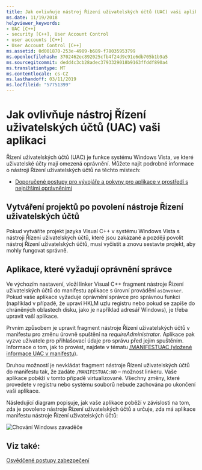 ```yaml
---
title: Jak ovlivňuje nástroj Řízení uživatelských účtů (UAC) vaši aplikaci
ms.date: 11/19/2018
helpviewer_keywords:
- UAC [C++]
- security [C++], User Account Control
- user accounts [C++]
- User Account Control [C++]
ms.assetid: 0d001870-253e-4989-b689-f78035953799
ms.openlocfilehash: 3702462ec892025cfb4f24d9c91e6db705b1b9a5
ms.sourcegitcommit: dedd4c3cb28adec3793329018b9163ffddf890a4
ms.translationtype: MT
ms.contentlocale: cs-CZ
ms.lasthandoff: 03/11/2019
ms.locfileid: "57751399"
---
```

# <a name="how-user-account-control-uac-affects-your-application"></a>Jak ovlivňuje nástroj Řízení uživatelských účtů (UAC) vaši aplikaci

Řízení uživatelských účtů (UAC) je funkce systému Windows Vista, ve které uživatelské účty mají omezená oprávnění. Můžete najít podrobné informace o nástroji Řízení uživatelských účtů na těchto místech:

- [Doporučené postupy pro vývojáře a pokyny pro aplikace v prostředí s nejnižšími oprávněními](/windows/desktop/uxguide/winenv-uac)

## <a name="building-projects-after-enabling-uac"></a>Vytváření projektů po povolení nástroje Řízení uživatelských účtů

Pokud vytváříte projekt jazyka Visual C++ v systému Windows Vista s nástroji Řízení uživatelských účtů, které jsou zakázané a později povolit nástroj Řízení uživatelských účtů, musí vyčistit a znovu sestavte projekt, aby mohly fungovat správně.

## <a name="applications-that-require-administrative-privileges"></a>Aplikace, které vyžadují oprávnění správce

Ve výchozím nastavení, vloží linker Visual C++ fragment nástroje Řízení uživatelských účtů do manifestu aplikace s úrovní provádění `asInvoker`. Pokud vaše aplikace vyžaduje oprávnění správce pro správnou funkci (například v případě, že upraví HKLM uzlu registru nebo pokud se zapíše do chráněných oblastech disku, jako je například adresář Windows), je třeba upravit vaší aplikace.

Prvním způsobem je upravit fragment nástroje Řízení uživatelských účtů v manifestu pro změnu úrovně spuštění na *requireAdministrator*. Aplikace pak vyzve uživatele pro přihlašovací údaje pro správu před jejím spuštěním. Informace o tom, jak to provést, najdete v tématu [/MANIFESTUAC (vložené informace UAC v manifestu)](../build/reference/manifestuac-embeds-uac-information-in-manifest.md).

Druhou možností je nevkládat fragment nástroje Řízení uživatelských účtů do manifestu tak, že zadáte `/MANIFESTUAC:NO` – možnost linkeru. Vaše aplikace poběží v tomto případě virtualizované. Všechny změny, které provedete v registru nebo systému souborů nebude zachována po ukončení vaší aplikace.

Následující diagram popisuje, jak vaše aplikace poběží v závislosti na tom, zda je povoleno nástroje Řízení uživatelských účtů a určuje, zda má aplikace manifestu nástroje Řízení uživatelských účtů:

![Chování Windows zavaděče](media/uacflowchart.png "chování Windows zavaděče")

## <a name="see-also"></a>Viz také:

[Osvědčené postupy zabezpečení](security-best-practices-for-cpp.md)

